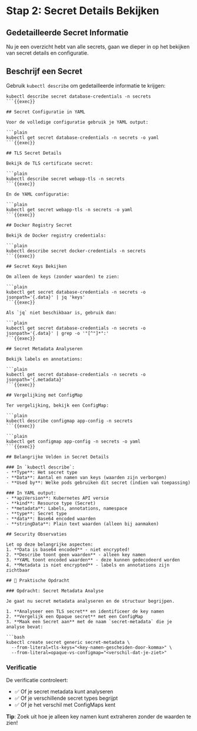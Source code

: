 # Stap 2: Secret Details Bekijken

## Gedetailleerde Secret Informatie

Nu je een overzicht hebt van alle secrets, gaan we dieper in op het bekijken van secret details en configuratie.

## Beschrijf een Secret

Gebruik `kubectl describe` om gedetailleerde informatie te krijgen:

```plain
kubectl describe secret database-credentials -n secrets
```{{exec}}

## Secret Configuratie in YAML

Voor de volledige configuratie gebruik je YAML output:

```plain
kubectl get secret database-credentials -n secrets -o yaml
```{{exec}}

## TLS Secret Details

Bekijk de TLS certificate secret:

```plain
kubectl describe secret webapp-tls -n secrets
```{{exec}}

En de YAML configuratie:

```plain
kubectl get secret webapp-tls -n secrets -o yaml
```{{exec}}

## Docker Registry Secret

Bekijk de Docker registry credentials:

```plain
kubectl describe secret docker-credentials -n secrets
```{{exec}}

## Secret Keys Bekijken

Om alleen de keys (zonder waarden) te zien:

```plain
kubectl get secret database-credentials -n secrets -o jsonpath='{.data}' | jq 'keys'
```{{exec}}

Als `jq` niet beschikbaar is, gebruik dan:

```plain
kubectl get secret database-credentials -n secrets -o jsonpath='{.data}' | grep -o '"[^"]*":'
```{{exec}}

## Secret Metadata Analyseren

Bekijk labels en annotations:

```plain
kubectl get secret database-credentials -n secrets -o jsonpath='{.metadata}'
```{{exec}}

## Vergelijking met ConfigMap

Ter vergelijking, bekijk een ConfigMap:

```plain
kubectl describe configmap app-config -n secrets
```{{exec}}

```plain
kubectl get configmap app-config -n secrets -o yaml
```{{exec}}

## Belangrijke Velden in Secret Details

### In `kubectl describe`:
- **Type**: Het secret type
- **Data**: Aantal en namen van keys (waarden zijn verborgen)
- **Used by**: Welke pods gebruiken dit secret (indien van toepassing)

### In YAML output:
- **apiVersion**: Kubernetes API versie
- **kind**: Resource type (Secret)
- **metadata**: Labels, annotations, namespace
- **type**: Secret type
- **data**: Base64 encoded waarden
- **stringData**: Plain text waarden (alleen bij aanmaken)

## Security Observaties

Let op deze belangrijke aspecten:
1. **Data is base64 encoded** - niet encrypted!
2. **Describe toont geen waarden** - alleen key namen
3. **YAML toont encoded waarden** - deze kunnen gedecodeerd worden
4. **Metadata is niet encrypted** - labels en annotations zijn zichtbaar

## 🎯 Praktische Opdracht

### Opdracht: Secret Metadata Analyse

Je gaat nu secret metadata analyseren en de structuur begrijpen.

1. **Analyseer een TLS secret** en identificeer de key namen
2. **Vergelijk een Opaque secret** met een ConfigMap
3. **Maak een Secret aan** met de naam `secret-metadata` die je analyse bevat:

```bash
kubectl create secret generic secret-metadata \
  --from-literal=tls-keys="<key-namen-gescheiden-door-komma>" \
  --from-literal=opaque-vs-configmap="<verschil-dat-je-ziet>"
```

### Verificatie

De verificatie controleert:
- ✅ Of je secret metadata kunt analyseren
- ✅ Of je verschillende secret types begrijpt
- ✅ Of je het verschil met ConfigMaps kent

**Tip**: Zoek uit hoe je alleen key namen kunt extraheren zonder de waarden te zien!